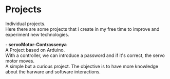 # Projects
Individual projects.  
Here there are some projects that i create in my free time to improve and experiment new technologies.

**- servoMotor-Contrassenya**  
A Project based on Arduino.  
With a controller, we can introduce a password and if it's correct, the servo motor moves.  
A simple but a curious project. The objective is to have more knowledge about the harware and software interactions.  
